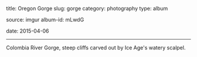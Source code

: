 title: Oregon Gorge
slug: gorge
category: photography
type: album

source: imgur
album-id: mLwdG

date: 2015-04-06

---

Colombia River Gorge, steep cliffs carved out by Ice Age's watery scalpel.
